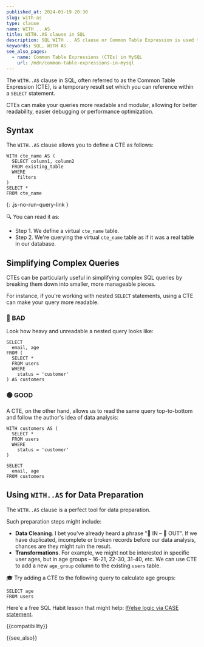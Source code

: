 ```yaml
---
published_at: 2024-03-19 20:30
slug: with-as
type: clause
name: WITH .. AS
title: WITH..AS clause in SQL
description: SQL WITH .. AS clause or Common Table Expression is used to define temporary queries (subqueries).
keywords: SQL, WITH AS
see_also_pages:
  - name: Common Table Expressions (CTEs) in MySQL
    url: /mdn/common-table-expressions-in-mysql
---
```


The `WITH..AS` clause in SQL, often referred to as the Common Table Expression (CTE), is a temporary result set which you can reference within a `SELECT` statement.

CTEs can make your queries more readable and modular, allowing for better readability, easier debugging or performance optimization.

## Syntax

The `WITH..AS` clause allows you to define a CTE as follows:

~~~pgsql
WITH cte_name AS (
  SELECT column1, column2
  FROM existing_table
  WHERE
    filters
)
SELECT *
FROM cte_name
~~~
{: .js-no-run-query-link }

:mag: You can read it as:

* Step 1. We define a virtual `cte_name` table.
* Step 2. We're querying the virtual `cte_name` table as if it was a real table in our database.

## Simplifying Complex Queries

CTEs can be particularly useful in simplifying complex SQL queries by breaking them down into smaller, more manageable pieces.

For instance, if you're working with nested `SELECT` statements, using a CTE can make your query more readable.

### :red_circle: BAD

Look how heavy and unreadable a nested query looks like:

~~~pgsql
SELECT
  email, age
FROM (
  SELECT *
  FROM users
  WHERE
    status = 'customer'
) AS customers
~~~

### :green_circle: GOOD

A CTE, on the other hand, allows us to read the same query top-to-bottom and follow the author's idea of data analysis:

~~~pgsql
WITH customers AS (
  SELECT *
  FROM users
  WHERE
    status = 'customer'
)

SELECT
  email, age
FROM customers
~~~

## Using `WITH..AS` for Data Preparation

The `WITH..AS` clause is a perfect tool for data preparation.

Such preparation steps might include:

* **Data Cleaning**. I bet you've already heard a phrase ":hankey: IN – :hankey: OUT". If we have duplicated, incomplete or broken records before our data analysis, chances are they might ruin the result.
* **Transformations**. For example, we might not be interested in specific user ages, but in age groups – 16-21, 22-30, 31-40, etc. We can use CTE to add a new `age_group` column to the existing `users` table.

:mortar_board: Try adding a CTE to the following query to calculate age groups:

~~~pgsql
SELECT age
FROM users
~~~

Here'e a free SQL Habit lesson that might help: [If/else logic via CASE statement](/content/lessons/if-else-logic-via-case-statement).

{{compatibility}}

{{see_also}}
